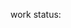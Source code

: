 <!-- npm install --save echarts-for-react -->

<!-- Types of Line echartReactJS -->
<!-- https://echarts.apache.org/examples/en/index.html -->


work status:
<!-- https://codesandbox.io/s/priceless-margulis-e4zxdm?file=/src/App.js -->